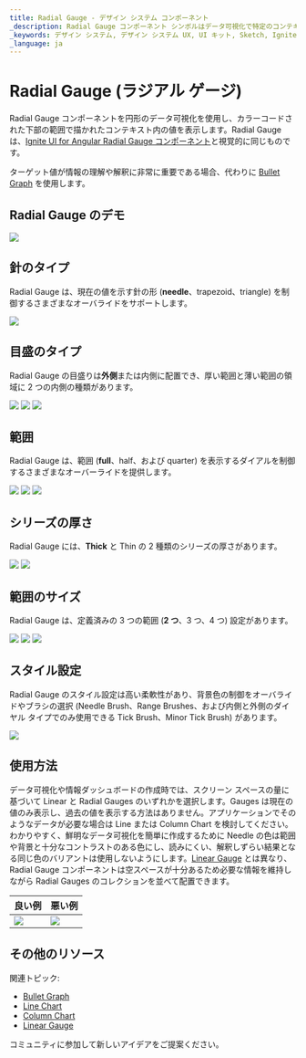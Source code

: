 ```yaml
---
title: Radial Gauge - デザイン システム コンポーネント
_description: Radial Gauge コンポーネント シンボルはデータ可視化で特定のコンテキストの値を表示します。
_keywords: デザイン システム, デザイン システム UX, UI キット, Sketch, Ignite UI for Angular, Sketch to Angular, Angular, Angular デザイン システム, Sketch からコードをエクスポート, Angular 用のデザイン キット, Sketch HTML, Sketch to HTML, Sketch UI キット
_language: ja
---
```


# Radial Gauge (ラジアル ゲージ)

Radial Gauge コンポーネントを円形のデータ可視化を使用し、カラーコードされた下部の範囲で描かれたコンテキスト内の値を表示します。Radial Gauge は、[Ignite UI for Angular Radial Gauge コンポーネント](https://jp.infragistics.com/products/ignite-ui-angular/angular/components/radial-gauge.html)と視覚的に同じものです。

ターゲット値が情報の理解や解釈に非常に重要である場合、代わりに [Bullet Graph](bullet-graph.md) を使用します。

## Radial Gauge のデモ

<img class="responsive-img" src="../images/radial_gauge_three_ranges.png" srcset="../images/radial_gauge_three_ranges@2x.png 2x" />

## 針のタイプ

Radial Gauge は、現在の値を示す針の形 (**needle**、trapezoid、triangle) を制御するさまざまなオーバライドをサポートします。

<img class="responsive-img" src="../images/radial_gauge_three_ranges.png" srcset="../images/radial_gauge_needle@2x.png 2x" />

## 目盛のタイプ

Radial Gauge の目盛りは**外側**または内側に配置でき、厚い範囲と薄い範囲の領域に 2 つの内側の種類があります。

<img class="responsive-img" src="../images/radial_gauge_inside.png" srcset="../images/radial_gauge_inside@2x.png 2x" />
<img class="responsive-img" src="../images/radial_gauge_outside.png" srcset="../images/radial_gauge_outside@2x.png 2x" />
<img class="responsive-img" src="../images/radial_gauge_inside-2.png" srcset="../images/radial_gauge_inside-2@2x.png 2x" />

## 範囲

Radial Gauge は、範囲 (**full**、half、および quarter) を表示するダイアルを制御するさまざまなオーバーライドを提供します。

<img class="responsive-img" src="../images/radial_gauge_three_ranges.png" srcset="../images/radial_gauge_three_ranges@2x.png 2x" />
<img class="responsive-img" src="../images/radial_gauge_half.png" srcset="../images/radial_gauge_half@2x.png 2x" />
<img class="responsive-img" src="../images/radial_gauge_quarter.png" srcset="../images/radial_gauge_quarter@2x.png 2x" />

## シリーズの厚さ

Radial Gauge には、**Thick** と Thin の 2 種類のシリーズの厚さがあります。

<img class="responsive-img" src="../images/radial_gauge_three_ranges.png" srcset="../images/radial_gauge_three_ranges@2x.png 2x" />
<img class="responsive-img" src="../images/radial_gauge_full-thin.png" srcset="../images/radial_gauge_full-thin@2x.png 2x" />

## 範囲のサイズ

Radial Gauge は、定義済みの 3 つの範囲 (**2 つ**、3 つ、4 つ) 設定があります。

<img class="responsive-img" src="../images/radial_gauge_two_ranges.png" srcset="../images/radial_gauge_two_ranges@2x.png 2x" />
<img class="responsive-img" src="../images/radial_gauge_three_ranges.png" srcset="../images/radial_gauge_three_ranges@2x.png 2x" />
<img class="responsive-img" src="../images/radial_gauge_four_ranges.png" srcset="../images/radial_gauge_four_ranges@2x.png 2x" />

## スタイル設定

Radial Gauge のスタイル設定は高い柔軟性があり、背景色の制御をオーバライドやブラシの選択 (Needle Brush、Range Brushes、および内側と外側のダイヤル タイプでのみ使用できる Tick Brush、Minor Tick Brush) があります。

<img class="responsive-img" src="../images/radial_gauge_styling.png" srcset="../images/radial_gauge_styling@2x.png 2x" />

## 使用方法

データ可視化や情報ダッシュボードの作成時では、スクリーン スペースの量に基づいて Linear と Radial Gauges のいずれかを選択します。Gauges は現在の値のみ表示し、過去の値を表示する方法はありません。アプリケーションでそのようなデータが必要な場合は Line または Column Chart を検討してください。
わかりやすく、鮮明なデータ可視化を簡単に作成するために Needle の色は範囲や背景と十分なコントラストのある色にし、読みにくい、解釈しずらい結果となる同じ色のバリアントは使用しないようにします。[Linear Gauge](linear-gauge.md) とは異なり、Radial Gauge コンポーネントは空スペースが十分あるため必要な情報を維持しながら Radial Gauges のコレクションを並べて配置できます。

| 良い例                                                                                 | 悪い例                                                                                  |
| ---------------------------------------------------------------------------------- | -------------------------------------------------------------------------------------- |
| <img class="responsive-img" src="../images/radial_gauge_do.png" srcset="../images/radial_gauge_do@2x.png 2x" /> | <img class="responsive-img" src="../images/radial_gauge_dont.png" srcset="../images/radial_gauge_dont@2x.png 2x" /> |

## その他のリソース

関連トピック:

- [Bullet Graph](bullet-graph.md)
- [Line Chart](line-chart.md)
- [Column Chart](column-chart.md)
- [Linear Gauge](linear-gauge.md)

コミュニティに参加して新しいアイデアをご提案ください。
